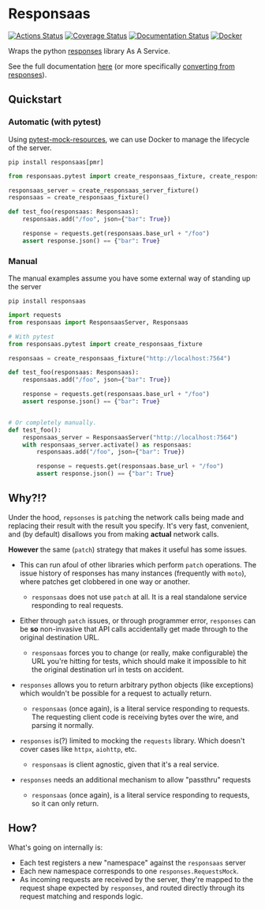 # Responsaas

[![Actions Status](https://github.com/DanCardin/responsaas/actions/workflows/test.yml/badge.svg)](https://github.com/dancardin/responsaas/actions)
[![Coverage Status](https://coveralls.io/repos/github/DanCardin/responsaas/badge.svg?branch=main)](https://coveralls.io/github/DanCardin/responsaas?branch=main)
[![Documentation Status](https://readthedocs.org/projects/responsaas/badge/?version=latest)](https://responsaas.readthedocs.io/en/latest/?badge=latest)
[![Docker](https://img.shields.io/docker/cloud/build/dancardin/responsaas?label=Docker&style=flat)](https://hub.docker.com/r/dancardin/responsaas)

Wraps the python [responses](https://github.com/getsentry/responses) library As
A Service.

See the full documentation [here](https://responsaas.readthedocs.io/en/latest/)
(or more specifically
[converting from responses](https://responsaas.readthedocs.io/en/latest/converting.html)).

## Quickstart

### Automatic (with pytest)

Using
[pytest-mock-resources](https://github.com/schireson/pytest-mock-resources/), we
can use Docker to manage the lifecycle of the server.

`pip install responsaas[pmr]`

```python
from responsaas.pytest import create_responsaas_fixture, create_responsaas_server_fixture

responsaas_server = create_responsaas_server_fixture()
responsaas = create_responsaas_fixture()

def test_foo(responsaas: Responsaas):
    responsaas.add("/foo", json={"bar": True})

    response = requests.get(responsaas.base_url + "/foo")
    assert response.json() == {"bar": True}
```

### Manual

The manual examples assume you have some external way of standing up the server

`pip install responsaas`

```python
import requests
from responsaas import ResponsaasServer, Responsaas

# With pytest
from responsaas.pytest import create_responsaas_fixture

responsaas = create_responsaas_fixture("http://localhost:7564")

def test_foo(responsaas: Responsaas):
    responsaas.add("/foo", json={"bar": True})

    response = requests.get(responsaas.base_url + "/foo")
    assert response.json() == {"bar": True}


# Or completely manually.
def test_foo():
    responsaas_server = ResponsaasServer("http://localhost:7564")
    with responsaas_server.activate() as responsaas:
        responsaas.add("/foo", json={"bar": True})

        response = requests.get(responsaas.base_url + "/foo")
        assert response.json() == {"bar": True}
```

## Why?!?

Under the hood, `repsonses` is `patch`ing the network calls being made and
replacing their result with the result you specify. It's very fast, convenient,
and (by default) disallows you from making **actual** network calls.

**However** the same (`patch`) strategy that makes it useful has some issues.

- This can run afoul of other libraries which perform `patch` operations. The
  issue history of responses has many instances (frequently with `moto`), where
  patches get clobbered in one way or another.

  - `responsaas` does not use `patch` at all. It is a real standalone service
    responding to real requests.

- Either through `patch` issues, or through programmer error, `responses` can be
  **so** non-invasive that API calls accidentally get made through to the
  original destination URL.

  - `responsaas` forces you to change (or really, make configurable) the URL
    you're hitting for tests, which should make it impossible to hit the
    original destination url in tests on accident.

- `responses` allows you to return arbitrary python objects (like exceptions)
  which wouldn't be possible for a request to actually return.

  - `responsaas` (once again), is a literal service responding to requests. The
    requesting client code is receiving bytes over the wire, and parsing it
    normally.

- `responses` is(?) limited to mocking the `requests` library. Which doesn't
  cover cases like `httpx`, `aiohttp`, etc.

  - `responsaas` is client agnostic, given that it's a real service.

- `responses` needs an additional mechanism to allow "passthru" requests

  - `responsaas` (once again), is a literal service responding to requests, so
    it can only return.

## How?

What's going on internally is:

- Each test registers a new "namespace" against the `responsaas` server
- Each new namespace corresponds to one `responses.RequestsMock`.
- As incoming requests are received by the server, they're mapped to the request
  shape expected by `responses`, and routed directly through its request
  matching and responds logic.
